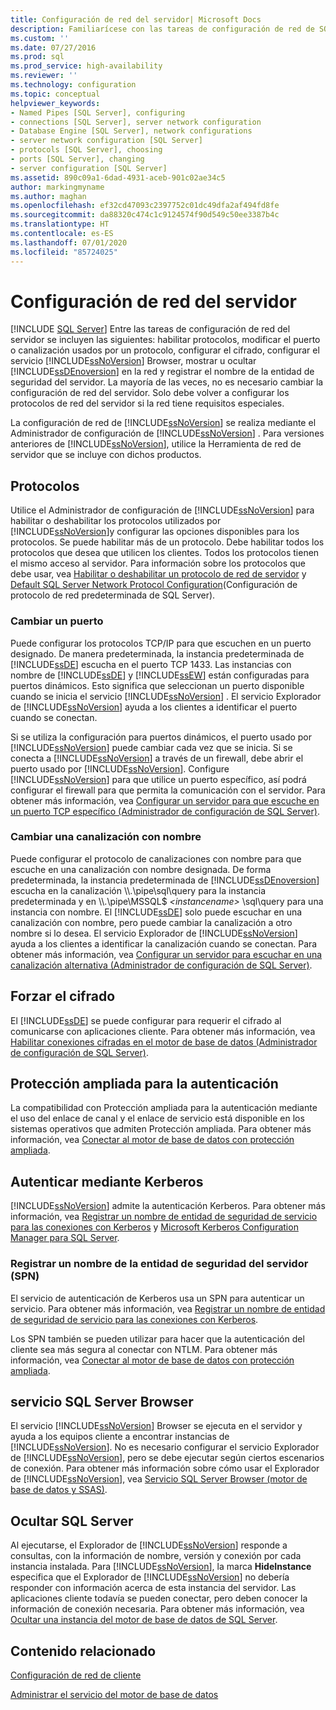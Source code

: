 ```yaml
---
title: Configuración de red del servidor| Microsoft Docs
description: Familiarícese con las tareas de configuración de red de SQL Server. Vea información sobre la habilitación de protocolos, la configuración del cifrado, el registro de SPN y otras acciones.
ms.custom: ''
ms.date: 07/27/2016
ms.prod: sql
ms.prod_service: high-availability
ms.reviewer: ''
ms.technology: configuration
ms.topic: conceptual
helpviewer_keywords:
- Named Pipes [SQL Server], configuring
- connections [SQL Server], server network configuration
- Database Engine [SQL Server], network configurations
- server network configuration [SQL Server]
- protocols [SQL Server], choosing
- ports [SQL Server], changing
- server configuration [SQL Server]
ms.assetid: 890c09a1-6dad-4931-aceb-901c02ae34c5
author: markingmyname
ms.author: maghan
ms.openlocfilehash: ef32cd47093c2397752c01dc49dfa2af494fd8fe
ms.sourcegitcommit: da88320c474c1c9124574f90d549c50ee3387b4c
ms.translationtype: HT
ms.contentlocale: es-ES
ms.lasthandoff: 07/01/2020
ms.locfileid: "85724025"
---
```

# <a name="server-network-configuration"></a>Configuración de red del servidor
 [!INCLUDE [SQL Server](../../includes/applies-to-version/sqlserver.md)]
  Entre las tareas de configuración de red del servidor se incluyen las siguientes: habilitar protocolos, modificar el puerto o canalización usados por un protocolo, configurar el cifrado, configurar el servicio [!INCLUDE[ssNoVersion](../../includes/ssnoversion-md.md)] Browser, mostrar u ocultar [!INCLUDE[ssDEnoversion](../../includes/ssdenoversion-md.md)] en la red y registrar el nombre de la entidad de seguridad del servidor. La mayoría de las veces, no es necesario cambiar la configuración de red del servidor. Solo debe volver a configurar los protocolos de red del servidor si la red tiene requisitos especiales.  
  
 La configuración de red de [!INCLUDE[ssNoVersion](../../includes/ssnoversion-md.md)] se realiza mediante el Administrador de configuración de [!INCLUDE[ssNoVersion](../../includes/ssnoversion-md.md)] . Para versiones anteriores de [!INCLUDE[ssNoVersion](../../includes/ssnoversion-md.md)], utilice la Herramienta de red de servidor que se incluye con dichos productos.  
  
## <a name="protocols"></a>Protocolos  
 Utilice el Administrador de configuración de [!INCLUDE[ssNoVersion](../../includes/ssnoversion-md.md)] para habilitar o deshabilitar los protocolos utilizados por [!INCLUDE[ssNoVersion](../../includes/ssnoversion-md.md)]y configurar las opciones disponibles para los protocolos. Se puede habilitar más de un protocolo. Debe habilitar todos los protocolos que desea que utilicen los clientes. Todos los protocolos tienen el mismo acceso al servidor. Para información sobre los protocolos que debe usar, vea [Habilitar o deshabilitar un protocolo de red de servidor](../../database-engine/configure-windows/enable-or-disable-a-server-network-protocol.md) y [Default SQL Server Network Protocol Configuration](../../database-engine/configure-windows/default-sql-server-network-protocol-configuration.md)(Configuración de protocolo de red predeterminada de SQL Server).  
  
### <a name="changing-a-port"></a>Cambiar un puerto  
 Puede configurar los protocolos TCP/IP para que escuchen en un puerto designado. De manera predeterminada, la instancia predeterminada de [!INCLUDE[ssDE](../../includes/ssde-md.md)] escucha en el puerto TCP 1433. Las instancias con nombre de [!INCLUDE[ssDE](../../includes/ssde-md.md)] y [!INCLUDE[ssEW](../../includes/ssew-md.md)] están configuradas para puertos dinámicos. Esto significa que seleccionan un puerto disponible cuando se inicia el servicio [!INCLUDE[ssNoVersion](../../includes/ssnoversion-md.md)] . El servicio Explorador de [!INCLUDE[ssNoVersion](../../includes/ssnoversion-md.md)] ayuda a los clientes a identificar el puerto cuando se conectan.  
  
 Si se utiliza la configuración para puertos dinámicos, el puerto usado por [!INCLUDE[ssNoVersion](../../includes/ssnoversion-md.md)] puede cambiar cada vez que se inicia. Si se conecta a [!INCLUDE[ssNoVersion](../../includes/ssnoversion-md.md)] a través de un firewall, debe abrir el puerto usado por [!INCLUDE[ssNoVersion](../../includes/ssnoversion-md.md)]. Configure [!INCLUDE[ssNoVersion](../../includes/ssnoversion-md.md)] para que utilice un puerto específico, así podrá configurar el firewall para que permita la comunicación con el servidor. Para obtener más información, vea [Configurar un servidor para que escuche en un puerto TCP específico &#40;Administrador de configuración de SQL Server&#41;](../../database-engine/configure-windows/configure-a-server-to-listen-on-a-specific-tcp-port.md).  
  
### <a name="changing-a-named-pipe"></a>Cambiar una canalización con nombre  
 Puede configurar el protocolo de canalizaciones con nombre para que escuche en una canalización con nombre designada. De forma predeterminada, la instancia predeterminada de [!INCLUDE[ssDEnoversion](../../includes/ssdenoversion-md.md)] escucha en la canalización \\\\.\pipe\sql\query para la instancia predeterminada y en \\\\.\pipe\MSSQL$ *\<instancename>* \sql\query para una instancia con nombre. El [!INCLUDE[ssDE](../../includes/ssde-md.md)] solo puede escuchar en una canalización con nombre, pero puede cambiar la canalización a otro nombre si lo desea. El servicio Explorador de [!INCLUDE[ssNoVersion](../../includes/ssnoversion-md.md)] ayuda a los clientes a identificar la canalización cuando se conectan. Para obtener más información, vea [Configurar un servidor para escuchar en una canalización alternativa &#40;Administrador de configuración de SQL Server&#41;](../../database-engine/configure-windows/configure-a-server-to-listen-on-an-alternate-pipe.md).  
  
## <a name="force-encryption"></a>Forzar el cifrado  
 El [!INCLUDE[ssDE](../../includes/ssde-md.md)] se puede configurar para requerir el cifrado al comunicarse con aplicaciones cliente. Para obtener más información, vea [Habilitar conexiones cifradas en el motor de base de datos &#40;Administrador de configuración de SQL Server&#41;](../../database-engine/configure-windows/enable-encrypted-connections-to-the-database-engine.md).  
  
## <a name="extended-protection-for-authentication"></a>Protección ampliada para la autenticación  
 La compatibilidad con Protección ampliada para la autenticación mediante el uso del enlace de canal y el enlace de servicio está disponible en los sistemas operativos que admiten Protección ampliada. Para obtener más información, vea [Conectar al motor de base de datos con protección ampliada](../../database-engine/configure-windows/connect-to-the-database-engine-using-extended-protection.md).  
  
## <a name="authenticating-by-using-kerberos"></a>Autenticar mediante Kerberos  
 [!INCLUDE[ssNoVersion](../../includes/ssnoversion-md.md)] admite la autenticación Kerberos. Para obtener más información, vea [Registrar un nombre de entidad de seguridad de servicio para las conexiones con Kerberos](../../database-engine/configure-windows/register-a-service-principal-name-for-kerberos-connections.md) y [Microsoft Kerberos Configuration Manager para SQL Server](https://www.microsoft.com/download/details.aspx?id=39046).  
  
### <a name="registering-a-server-principal-name-spn"></a>Registrar un nombre de la entidad de seguridad del servidor (SPN)  
 El servicio de autenticación de Kerberos usa un SPN para autenticar un servicio. Para obtener más información, vea [Registrar un nombre de entidad de seguridad de servicio para las conexiones con Kerberos](../../database-engine/configure-windows/register-a-service-principal-name-for-kerberos-connections.md).  
  
 Los SPN también se pueden utilizar para hacer que la autenticación del cliente sea más segura al conectar con NTLM. Para obtener más información, vea [Conectar al motor de base de datos con protección ampliada](../../database-engine/configure-windows/connect-to-the-database-engine-using-extended-protection.md).  
  
## <a name="sql-server-browser-service"></a>servicio SQL Server Browser  
 El servicio [!INCLUDE[ssNoVersion](../../includes/ssnoversion-md.md)] Browser se ejecuta en el servidor y ayuda a los equipos cliente a encontrar instancias de [!INCLUDE[ssNoVersion](../../includes/ssnoversion-md.md)]. No es necesario configurar el servicio Explorador de [!INCLUDE[ssNoVersion](../../includes/ssnoversion-md.md)], pero se debe ejecutar según ciertos escenarios de conexión. Para obtener más información sobre cómo usar el Explorador de [!INCLUDE[ssNoVersion](../../includes/ssnoversion-md.md)], vea [Servicio SQL Server Browser &#40;motor de base de datos y SSAS&#41;](../../database-engine/configure-windows/sql-server-browser-service-database-engine-and-ssas.md).  
  
## <a name="hiding-sql-server"></a>Ocultar SQL Server  
 Al ejecutarse, el Explorador de [!INCLUDE[ssNoVersion](../../includes/ssnoversion-md.md)] responde a consultas, con la información de nombre, versión y conexión por cada instancia instalada. Para [!INCLUDE[ssNoVersion](../../includes/ssnoversion-md.md)], la marca **HideInstance** especifica que el Explorador de [!INCLUDE[ssNoVersion](../../includes/ssnoversion-md.md)] no debería responder con información acerca de esta instancia del servidor. Las aplicaciones cliente todavía se pueden conectar, pero deben conocer la información de conexión necesaria. Para obtener más información, vea [Ocultar una instancia del motor de base de datos de SQL Server](../../database-engine/configure-windows/hide-an-instance-of-sql-server-database-engine.md).  
  
## <a name="related-content"></a>Contenido relacionado  
 [Configuración de red de cliente](../../database-engine/configure-windows/client-network-configuration.md)  
  
 [Administrar el servicio del motor de base de datos](../../database-engine/configure-windows/manage-the-database-engine-services.md)  
  
  
